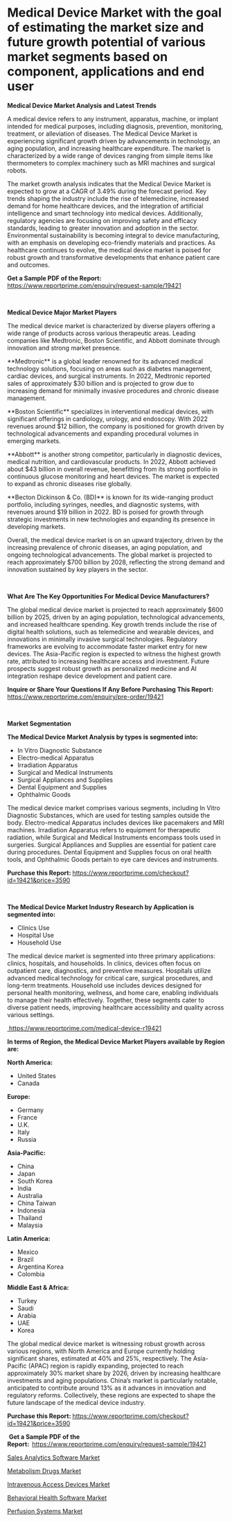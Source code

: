 <p><h1>Medical Device Market with the goal of estimating the market size and future growth potential of various market segments based on component, applications and end user</h1></p><p><strong>Medical Device Market Analysis and Latest Trends</strong></p>
<p><p>A medical device refers to any instrument, apparatus, machine, or implant intended for medical purposes, including diagnosis, prevention, monitoring, treatment, or alleviation of diseases. The Medical Device Market is experiencing significant growth driven by advancements in technology, an aging population, and increasing healthcare expenditure. The market is characterized by a wide range of devices ranging from simple items like thermometers to complex machinery such as MRI machines and surgical robots.</p><p>The market growth analysis indicates that the Medical Device Market is expected to grow at a CAGR of 3.49% during the forecast period. Key trends shaping the industry include the rise of telemedicine, increased demand for home healthcare devices, and the integration of artificial intelligence and smart technology into medical devices. Additionally, regulatory agencies are focusing on improving safety and efficacy standards, leading to greater innovation and adoption in the sector. Environmental sustainability is becoming integral to device manufacturing, with an emphasis on developing eco-friendly materials and practices. As healthcare continues to evolve, the medical device market is poised for robust growth and transformative developments that enhance patient care and outcomes.</p></p>
<p><strong>Get a Sample PDF of the Report:&nbsp;</strong> <a href="https://www.reportprime.com/enquiry/request-sample/19421?utm_campaign=41&utm_medium=2&utm_source=Github&utm_content=ia&utm_term=23112024&utm_id=medical-device">https://www.reportprime.com/enquiry/request-sample/19421</a></p>
<p>&nbsp;</p>
<p><strong>Medical Device Major Market Players</strong></p>
<p><p>The medical device market is characterized by diverse players offering a wide range of products across various therapeutic areas. Leading companies like Medtronic, Boston Scientific, and Abbott dominate through innovation and strong market presence.</p><p>**Medtronic** is a global leader renowned for its advanced medical technology solutions, focusing on areas such as diabetes management, cardiac devices, and surgical instruments. In 2022, Medtronic reported sales of approximately $30 billion and is projected to grow due to increasing demand for minimally invasive procedures and chronic disease management.</p><p>**Boston Scientific** specializes in interventional medical devices, with significant offerings in cardiology, urology, and endoscopy. With 2022 revenues around $12 billion, the company is positioned for growth driven by technological advancements and expanding procedural volumes in emerging markets.</p><p>**Abbott** is another strong competitor, particularly in diagnostic devices, medical nutrition, and cardiovascular products. In 2022, Abbott achieved about $43 billion in overall revenue, benefitting from its strong portfolio in continuous glucose monitoring and heart devices. The market is expected to expand as chronic diseases rise globally.</p><p>**Becton Dickinson & Co. (BD)** is known for its wide-ranging product portfolio, including syringes, needles, and diagnostic systems, with revenues around $19 billion in 2022. BD is poised for growth through strategic investments in new technologies and expanding its presence in developing markets.</p><p>Overall, the medical device market is on an upward trajectory, driven by the increasing prevalence of chronic diseases, an aging population, and ongoing technological advancements. The global market is projected to reach approximately $700 billion by 2028, reflecting the strong demand and innovation sustained by key players in the sector.</p></p>
<p>&nbsp;</p>
<p><strong>What Are The Key Opportunities For Medical Device Manufacturers?</strong></p>
<p><p>The global medical device market is projected to reach approximately $600 billion by 2025, driven by an aging population, technological advancements, and increased healthcare spending. Key growth trends include the rise of digital health solutions, such as telemedicine and wearable devices, and innovations in minimally invasive surgical technologies. Regulatory frameworks are evolving to accommodate faster market entry for new devices. The Asia-Pacific region is expected to witness the highest growth rate, attributed to increasing healthcare access and investment. Future prospects suggest robust growth as personalized medicine and AI integration reshape device development and patient care.</p></p>
<p><strong>Inquire or Share Your Questions If Any Before Purchasing This Report:</strong> <a href="https://www.reportprime.com/enquiry/pre-order/19421?utm_campaign=41&utm_medium=2&utm_source=Github&utm_content=ia&utm_term=23112024&utm_id=medical-device">https://www.reportprime.com/enquiry/pre-order/19421</a></p>
<p>&nbsp;</p>
<p><strong>Market Segmentation</strong></p>
<p><strong>The Medical Device Market Analysis by types is segmented into:</strong></p>
<p><ul><li>In Vitro Diagnostic Substance</li><li>Electro-medical Apparatus</li><li>Irradiation Apparatus</li><li>Surgical and Medical Instruments</li><li>Surgical Appliances and Supplies</li><li>Dental Equipment and Supplies</li><li>Ophthalmic Goods</li></ul></p>
<p><p>The medical device market comprises various segments, including In Vitro Diagnostic Substances, which are used for testing samples outside the body. Electro-medical Apparatus includes devices like pacemakers and MRI machines. Irradiation Apparatus refers to equipment for therapeutic radiation, while Surgical and Medical Instruments encompass tools used in surgeries. Surgical Appliances and Supplies are essential for patient care during procedures. Dental Equipment and Supplies focus on oral health tools, and Ophthalmic Goods pertain to eye care devices and instruments.</p></p>
<p><strong>Purchase this Report:&nbsp;</strong><a href="https://www.reportprime.com/checkout?id=19421&price=3590&utm_campaign=41&utm_medium=2&utm_source=Github&utm_content=ia&utm_term=23112024&utm_id=medical-device">https://www.reportprime.com/checkout?id=19421&price=3590</a></p>
<p>&nbsp;</p>
<p><strong>The Medical Device Market Industry Research by Application is segmented into:</strong></p>
<p><ul><li>Clinics Use</li><li>Hospital Use</li><li>Household Use</li></ul></p>
<p><p>The medical device market is segmented into three primary applications: clinics, hospitals, and households. In clinics, devices often focus on outpatient care, diagnostics, and preventive measures. Hospitals utilize advanced medical technology for critical care, surgical procedures, and long-term treatments. Household use includes devices designed for personal health monitoring, wellness, and home care, enabling individuals to manage their health effectively. Together, these segments cater to diverse patient needs, improving healthcare accessibility and quality across various settings.</p></p>
<p><a href="https://www.reportprime.com/medical-device-r19421?utm_campaign=41&utm_medium=2&utm_source=Github&utm_content=ia&utm_term=23112024&utm_id=medical-device">&nbsp;https://www.reportprime.com/medical-device-r19421</a></p>
<p><strong>In terms of Region, the Medical Device Market Players available by Region are:</strong></p>
<p>
    <p> <strong> North America: </strong>
        <ul>
            <li>United States</li>
            <li>Canada</li>
        </ul>
        </p> 
    <p> <strong> Europe: </strong>
        <ul>
            <li>Germany</li>
            <li>France</li>
            <li>U.K.</li>
            <li>Italy</li>
            <li>Russia</li>
        </ul>
        </p> 
    <p> <strong> Asia-Pacific: </strong>
        <ul>
            <li>China</li>
            <li>Japan</li>
            <li>South Korea</li>
            <li>India</li>
            <li>Australia</li>
            <li>China Taiwan</li>
            <li>Indonesia</li>
            <li>Thailand</li>
            <li>Malaysia</li>
        </ul>
        </p> 
    <p> <strong> Latin America: </strong>
        <ul>
            <li>Mexico</li>
            <li>Brazil</li>
            <li>Argentina Korea</li>
            <li>Colombia</li>
        </ul>
        </p> 
    <p> <strong> Middle East & Africa: </strong>
        <ul>
            <li>Turkey</li>
            <li>Saudi</li>
            <li>Arabia</li>
            <li>UAE</li>
            <li>Korea</li>
        </ul>
    </p>
    </p>
<p><p>The global medical device market is witnessing robust growth across various regions, with North America and Europe currently holding significant shares, estimated at 40% and 25%, respectively. The Asia-Pacific (APAC) region is rapidly expanding, projected to reach approximately 30% market share by 2026, driven by increasing healthcare investments and aging populations. China’s market is particularly notable, anticipated to contribute around 13% as it advances in innovation and regulatory reforms. Collectively, these regions are expected to shape the future landscape of the medical device industry.</p></p>
<p><strong>Purchase this Report: </strong><a href="https://www.reportprime.com/checkout?id=19421&price=3590&utm_campaign=41&utm_medium=2&utm_source=Github&utm_content=ia&utm_term=23112024&utm_id=medical-device">https://www.reportprime.com/checkout?id=19421&price=3590</a></p>
<p>&nbsp;<strong>Get a Sample PDF of the Report:&nbsp;&nbsp;</strong><a href="https://www.reportprime.com/enquiry/request-sample/19421?utm_campaign=41&utm_medium=2&utm_source=Github&utm_content=ia&utm_term=23112024&utm_id=medical-device">https://www.reportprime.com/enquiry/request-sample/19421</a></p>
<p><strong></strong></p>
<p><p><a href="https://issuu.com/reportprime-2/docs/sales-analytics-software-market-siz_b4e3ac041f1a04?utm_campaign=41&utm_medium=2&utm_source=Github&utm_content=ia&utm_term=23112024&utm_id=medical-device">Sales Analytics Software Market</a></p><p><a href="https://www.linkedin.com/pulse/factors-driving-growth-metabolism-drugs-market-projected-size-uawsc?utm_campaign=41&utm_medium=2&utm_source=Github&utm_content=ia&utm_term=23112024&utm_id=medical-device">Metabolism Drugs Market</a></p><p><a href="https://github.com/nicoletavirag/Market-Research-Report-List-5/blob/main/intravenous-access-devices-market.md?utm_campaign=41&utm_medium=2&utm_source=Github&utm_content=ia&utm_term=23112024&utm_id=medical-device">Intravenous Access Devices Market</a></p><p><a href="https://www.linkedin.com/pulse/insightson-behavioral-health-software-market-examining-hwagf?utm_campaign=41&utm_medium=2&utm_source=Github&utm_content=ia&utm_term=23112024&utm_id=medical-device">Behavioral Health Software Market</a></p><p><a href="https://github.com/RunaHaque64/Market-Research-Report-List-1/blob/main/perfusion-systems-market.md?utm_campaign=41&utm_medium=2&utm_source=Github&utm_content=ia&utm_term=23112024&utm_id=medical-device">Perfusion Systems Market</a></p></p>